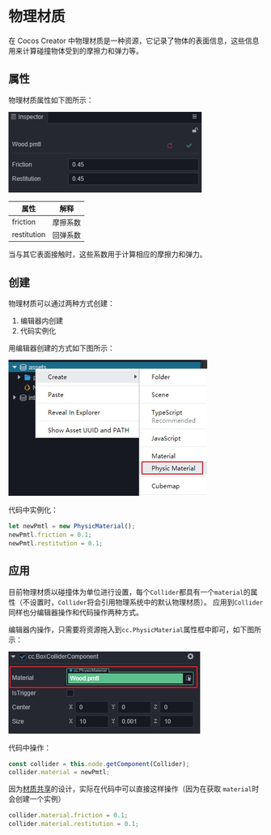 # 物理材质

在 Cocos Creator 中物理材质是一种资源，它记录了物体的表面信息，这些信息用来计算碰撞物体受到的摩擦力和弹力等。

## 属性

物理材质属性如下图所示：

![物理材质](img/physic-material.jpg)

属性 | 解释
---|---
friction | 摩擦系数
restitution | 回弹系数

当与其它表面接触时，这些系数用于计算相应的摩擦力和弹力。

## 创建

物理材质可以通过两种方式创建：

1. 编辑器内创建
2. 代码实例化

用编辑器创建的方式如下图所示：

![创建物理材质](img/create-pmtl.jpg)

代码中实例化：

```ts
let newPmtl = new PhysicMaterial();
newPmtl.friction = 0.1;
newPmtl.restitution = 0.1;
```

## 应用

目前物理材质以碰撞体为单位进行设置，每个`Collider`都具有一个`material`的属性（不设置时，`Collider`将会引用物理系统中的默认物理材质）。
应用到`Collider`同样也分编辑器操作和代码操作两种方式。

编辑器内操作，只需要将资源拖入到`cc.PhysicMaterial`属性框中即可，如下图所示：

![应用物理材质](img/apply-pmtl.jpg)

代码中操作：

```ts
const collider = this.node.getComponent(Collider);
collider.material = newPmtl;
```

因为[材质共享](physics-collider.md##物理材质)的设计，实际在代码中可以直接这样操作（因为在获取 `material`时会创建一个实例）

```ts
collider.material.friction = 0.1;
collider.material.restitution = 0.1;
```
